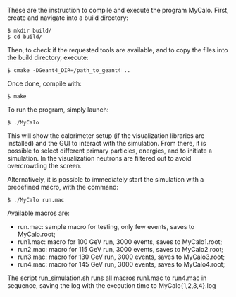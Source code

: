These are the instruction to compile and execute the program MyCalo.
First, create and navigate into a build directory:

    $ mkdir build/
    $ cd build/

Then, to check if the requested tools are available,
and to copy the files into the build directory, execute:

    $ cmake -DGeant4_DIR=/path_to_geant4 ..

Once done, compile with:

    $ make

To run the program, simply launch:

    $ ./MyCalo

This will show the calorimeter setup
(if the visualization libraries are installed)
and the GUI to interact with the simulation.
From there, it is possible to select different
primary particles, energies, and to initiate a simulation.
In the visualization neutrons are filtered
out to avoid overcrowding the screen.

Alternatively, it is possible to immediately
start the simulation with a predefined macro, with the command:

    $ ./MyCalo run.mac

Available macros are:
  - run.mac: sample macro for testing, only few events, saves to MyCalo.root;
  - run1.mac: macro for 100 GeV run, 3000 events, saves to MyCalo1.root;
  - run2.mac: macro for 115 GeV run, 3000 events, saves to MyCalo2.root;
  - run3.mac: macro for 130 GeV run, 3000 events, saves to MyCalo3.root;
  - run4.mac: macro for 145 GeV run, 3000 events, saves to MyCalo4.root;

The script run_simulation.sh runs all macros run1.mac to run4.mac
in sequence, saving the log with the execution time to MyCalo{1,2,3,4}.log
